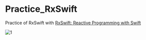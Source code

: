 # Practice_RxSwift

Practice of RxSwift with [RxSwift: Reactive Programming with Swift](https://store.raywenderlich.com/products/rxswift)

![1](https://live.staticflickr.com/65535/49408284976_1f6f265e94_o.png)
